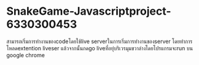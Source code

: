 # SnakeGame-Javascriptproject-6330300453
สามารถเริ่มการทำงานของcodeโดยใช้live serverในการเริ่มการทำงานของserver
โดยทำการโหลดextention liveser แล้วจากนั้นกดgo liveที่อยุ่บริเวรมุมขวาล่างโดยโปรแกรมจะrun บน google chrome
